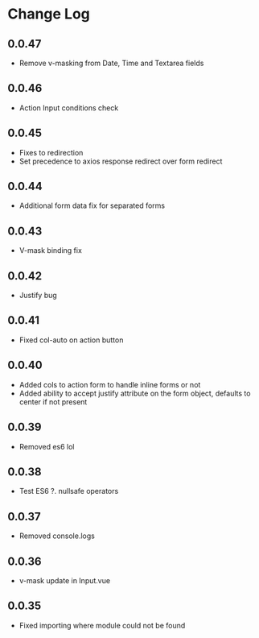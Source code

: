 # Change Log

## 0.0.47
- Remove v-masking from Date, Time and Textarea fields

## 0.0.46
- Action Input conditions check 

## 0.0.45
- Fixes to redirection
- Set precedence to axios response redirect over form redirect 

## 0.0.44
- Additional form data fix for separated forms

## 0.0.43
- V-mask binding fix 

## 0.0.42
- Justify bug 

## 0.0.41
- Fixed col-auto on action button

## 0.0.40
- Added cols to action form to handle inline forms or not
- Added ability to accept justify attribute on the form object, defaults to center if not present

## 0.0.39
- Removed es6 lol

## 0.0.38
- Test ES6 ?. nullsafe operators

## 0.0.37
- Removed console.logs

## 0.0.36
- v-mask update in Input.vue

## 0.0.35
- Fixed importing where module could not be found
